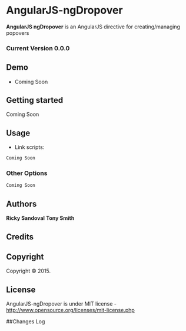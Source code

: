 AngularJS-ngDropover
=================

**AngularJS ngDropover** is an AngularJS directive for creating/managing popovers

### Current Version 0.0.0

## Demo
- Coming Soon


## Getting started

Coming Soon

## Usage

* Link scripts:

```html
Coming Soon
```


### Other Options

```html
Coming Soon
```

		
## Authors
**Ricky Sandoval**
**Tony Smith**

## Credits


## Copyright
Copyright © 2015.

## License 
AngularJS-ngDropover is under MIT license - http://www.opensource.org/licenses/mit-license.php

##Changes Log
